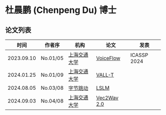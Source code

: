 # 杜晨鹏 (Chenpeng Du) 博士

## 论文列表

| 时间 | 作者序 | 机构 | 论文 | 发表 |
|:-:|:-:|---|---|---|
| 2023.09.10 | No.01/05 | [上海交通大学](../Institutions/CHN-SJTU_上海交通大学.md) | [VoiceFlow](../Models/Flow/2023.09.10_VoiceFlow.md) | ICASSP 2024 |
| 2024.01.25 | No.01/09 | [上海交通大学](../Institutions/CHN-SJTU_上海交通大学.md) | [VALL-T](../Models/Speech_LLM/2024.01.25_VALL-T.md) |
| 2024.08.05 | No.03/08 | [字节跳动](../Institutions/CHN-ByteDance.md) | [LSLM](../Models/Speech_LLM/2024.08.05_LSLM.md) |
| 2024.09.03 | No.04/08 | [上海交通大学](../Institutions/CHN-SJTU_上海交通大学.md) | [Vec2Wav 2.0](../Models/TTS3_Vocoder/2024.09.03_Vec2Wav2.0.md) |